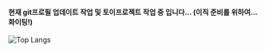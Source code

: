 

#### 현재 git프로필 업데이트 작업 및 토이프로젝트 작업 중 입니다... (이직 준비를 위하여... 화이팅!)

<!--
**kevinJuni/kevinJuni** is a ✨ _special_ ✨ repository because its `README.md` (this file) appears on your GitHub profile.

Here are some ideas to get you started:

- 🔭 I’m currently working on ...
- 🌱 I’m currently learning ...
- 👯 I’m looking to collaborate on ...
- 🤔 I’m looking for help with ...
- 💬 Ask me about ...
- 📫 How to reach me: ...
- 😄 Pronouns: ...
- ⚡ Fun fact: ...
-->


![Top Langs](https://github-readme-stats.vercel.app/api/top-langs/?username=kevinJuni&layout=compact&theme=tokyonight)

